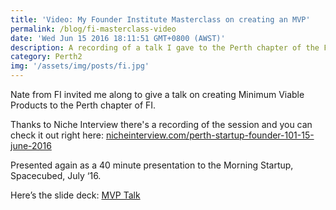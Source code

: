 ```yaml
---
title: 'Video: My Founder Institute Masterclass on creating an MVP'
permalink: /blog/fi-masterclass-video
date: 'Wed Jun 15 2016 18:11:51 GMT+0800 (AWST)'
description: A recording of a talk I gave to the Perth chapter of the Founder Institute.
category: Perth2
img: '/assets/img/posts/fi.jpg'
---
```


Nate from FI invited me along to give a talk on creating Minimum Viable Products to the Perth chapter of FI.

Thanks to Niche Interview there's a recording of the session and you can check it out right here: [nicheinterview.com/perth-startup-founder-101-15-june-2016](http://www.nicheinterview.com/perth-startup-founder-101-15-june-2016/)

Presented again as a 40 minute presentation to the Morning Startup, Spacecubed, July ‘16.

Here’s the slide deck: [MVP Talk](/assets/downloads/sam-mead-mvp-talk.pdf)
